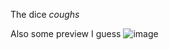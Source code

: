 The dice
*coughs*

Also some preview I guess
![image](https://user-images.githubusercontent.com/18237380/194573926-60031a8b-e320-402f-a976-0879701bf9b8.png)

